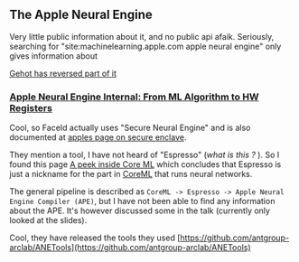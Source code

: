 ## The Apple Neural Engine
Very little public information about it, and no public api afaik.
Seriously, searching for "site:machinelearning.apple.com apple neural engine" only gives information about 

[Gehot has reversed part of it](https://github.com/geohot/tinygrad/tree/master/accel/ane)

### [Apple Neural Engine Internal: From ML Algorithm to HW Registers](https://www.blackhat.com/asia-21/briefings/schedule/#apple-neural-engine-internal-from-ml-algorithm-to-hw-registers-22039)
Cool, so FaceId actually uses "Secure Neural Engine" and is also documented at [apples page on secure enclave](https://support.apple.com/lv-lv/guide/security/sec59b0b31ff/web).

They mention a tool, I have not heard of "Espresso" (*what is this ?* ).
So I found this page [A peek inside Core ML](https://machinethink.net/blog/peek-inside-coreml/) which concludes that Espresso is just a nickname for the part in [CoreML](https://developer.apple.com/documentation/coreml) that runs neural networks.

The general pipeline is described as `CoreML -> Espresso -> Apple Neural Engine Compiler (APE)`, but I have not been able to find any information about the APE. It's however discussed some in the talk (currently only looked at the slides).

Cool, they have released the tools they used [https://github.com/antgroup-arclab/ANETools](https://github.com/antgroup-arclab/ANETools) 
